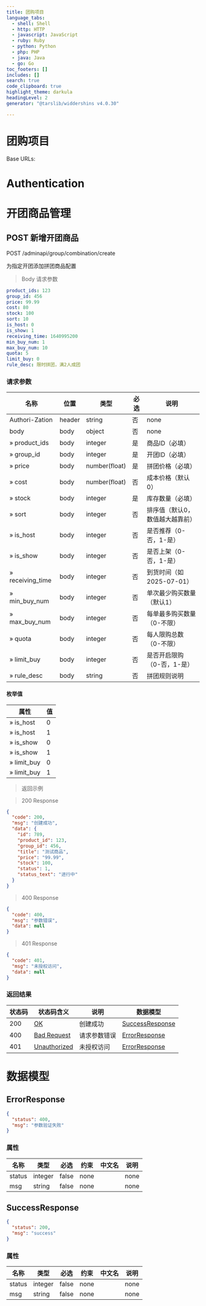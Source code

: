 ```yaml
---
title: 团购项目
language_tabs:
  - shell: Shell
  - http: HTTP
  - javascript: JavaScript
  - ruby: Ruby
  - python: Python
  - php: PHP
  - java: Java
  - go: Go
toc_footers: []
includes: []
search: true
code_clipboard: true
highlight_theme: darkula
headingLevel: 2
generator: "@tarslib/widdershins v4.0.30"

---
```


# 团购项目

Base URLs:

# Authentication

# 开团商品管理

## POST 新增开团商品

POST /adminapi/group/combination/create

为指定开团添加拼团商品配置

> Body 请求参数

```yaml
product_ids: 123
group_id: 456
price: 99.99
cost: 80
stock: 100
sort: 10
is_host: 0
is_show: 1
receiving_time: 1640995200
min_buy_num: 1
max_buy_num: 10
quota: 5
limit_buy: 0
rule_desc: 限时拼团，满2人成团

```

### 请求参数

|名称|位置|类型|必选|说明|
|---|---|---|---|---|
|Authori-Zation|header|string| 否 |none|
|body|body|object| 否 |none|
|» product_ids|body|integer| 是 |商品ID（必填）|
|» group_id|body|integer| 是 |开团ID（必填）|
|» price|body|number(float)| 是 |拼团价格（必填）|
|» cost|body|number(float)| 否 |成本价格（默认0）|
|» stock|body|integer| 是 |库存数量（必填）|
|» sort|body|integer| 否 |排序值（默认0，数值越大越靠前）|
|» is_host|body|integer| 否 |是否推荐（0-否，1-是）|
|» is_show|body|integer| 否 |是否上架（0-否，1-是）|
|» receiving_time|body|integer| 否 |到货时间（如2025-07-01）|
|» min_buy_num|body|integer| 否 |单次最少购买数量（默认1）|
|» max_buy_num|body|integer| 否 |每单最多购买数量（0-不限）|
|» quota|body|integer| 否 |每人限购总数（0-不限）|
|» limit_buy|body|integer| 否 |是否开启限购（0-否，1-是）|
|» rule_desc|body|string| 否 |拼团规则说明|

#### 枚举值

|属性|值|
|---|---|
|» is_host|0|
|» is_host|1|
|» is_show|0|
|» is_show|1|
|» limit_buy|0|
|» limit_buy|1|

> 返回示例

> 200 Response

```json
{
  "code": 200,
  "msg": "创建成功",
  "data": {
    "id": 789,
    "product_id": 123,
    "group_id": 456,
    "title": "测试商品",
    "price": "99.99",
    "stock": 100,
    "status": 1,
    "status_text": "进行中"
  }
}
```

> 400 Response

```json
{
  "code": 400,
  "msg": "参数错误",
  "data": null
}
```

> 401 Response

```json
{
  "code": 401,
  "msg": "未授权访问",
  "data": null
}
```

### 返回结果

|状态码|状态码含义|说明|数据模型|
|---|---|---|---|
|200|[OK](https://tools.ietf.org/html/rfc7231#section-6.3.1)|创建成功|[SuccessResponse](#schemasuccessresponse)|
|400|[Bad Request](https://tools.ietf.org/html/rfc7231#section-6.5.1)|请求参数错误|[ErrorResponse](#schemaerrorresponse)|
|401|[Unauthorized](https://tools.ietf.org/html/rfc7235#section-3.1)|未授权访问|[ErrorResponse](#schemaerrorresponse)|

# 数据模型

<h2 id="tocS_ErrorResponse">ErrorResponse</h2>

<a id="schemaerrorresponse"></a>
<a id="schema_ErrorResponse"></a>
<a id="tocSerrorresponse"></a>
<a id="tocserrorresponse"></a>

```json
{
  "status": 400,
  "msg": "参数验证失败"
}

```

### 属性

|名称|类型|必选|约束|中文名|说明|
|---|---|---|---|---|---|
|status|integer|false|none||none|
|msg|string|false|none||none|

<h2 id="tocS_SuccessResponse">SuccessResponse</h2>

<a id="schemasuccessresponse"></a>
<a id="schema_SuccessResponse"></a>
<a id="tocSsuccessresponse"></a>
<a id="tocssuccessresponse"></a>

```json
{
  "status": 200,
  "msg": "success"
}

```

### 属性

|名称|类型|必选|约束|中文名|说明|
|---|---|---|---|---|---|
|status|integer|false|none||none|
|msg|string|false|none||none|

